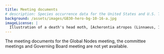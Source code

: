 ```yaml
---
title: Meeting documents
# description: Species occurrence data for the United States and U.S. Territories.
background: /assets/images/GB30-hero-bg-10-16-a.jpg
imageLicense: |
  Illustration of a death's head moth, [Acherontia atropos (Linnaeus, 1758)](https://www.gbif.org/occurrence/2883181896) from Histoire naturelle des lépidoptères d'Europe Paris: L. de Bure, 1845. Via the [Biodiversity Heritage Library](https://flic.kr/p/adXBiW)
---
```


The meeting documents for the Global Nodes meeting, the committee meetings and Governing Board meeting are not yet available. 


 
